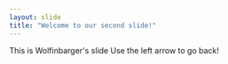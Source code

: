 ```yaml
---
layout: slide
title: "Welcome to our second slide!"
---
```

This is Wolfinbarger's slide
Use the left arrow to go back!
